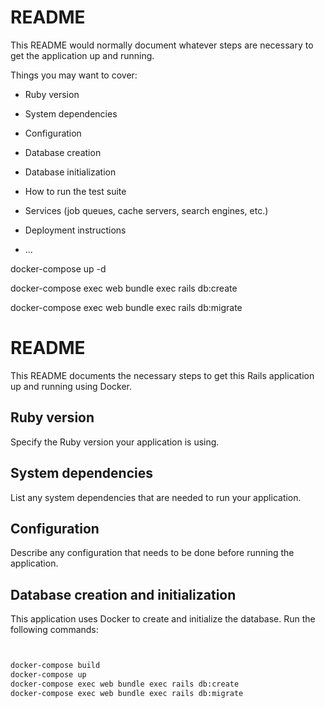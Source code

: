 # README

This README would normally document whatever steps are necessary to get the
application up and running.

Things you may want to cover:

* Ruby version

* System dependencies

* Configuration

* Database creation

* Database initialization

* How to run the test suite

* Services (job queues, cache servers, search engines, etc.)

* Deployment instructions

* ...



docker-compose up -d

docker-compose exec web bundle exec rails db:create

docker-compose exec web bundle exec rails db:migrate




# README

This README documents the necessary steps to get this Rails application up and running using Docker.

## Ruby version

Specify the Ruby version your application is using.

## System dependencies

List any system dependencies that are needed to run your application.

## Configuration

Describe any configuration that needs to be done before running the application.

## Database creation and initialization

This application uses Docker to create and initialize the database. Run the following commands:

```bash


docker-compose build
docker-compose up
docker-compose exec web bundle exec rails db:create
docker-compose exec web bundle exec rails db:migrate